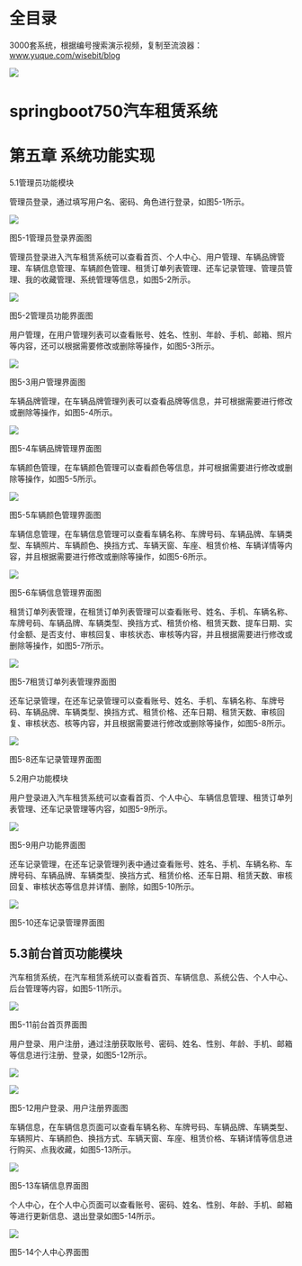 # 全目录

3000套系统，根据编号搜索演示视频，复制至流浪器：www.yuque.com/wisebit/blog


![](https://bitwise.oss-cn-heyuan.aliyuncs.com/2024/11/06/qq_wechat.png)

# springboot750汽车租赁系统

# 第五章 系统功能实现
5.1管理员功能模块

管理员登录，通过填写用户名、密码、角色进行登录，如图5-1所示。

![](/md/blog.007.png)

图5-1管理员登录界面图

管理员登录进入汽车租赁系统可以查看首页、个人中心、用户管理、车辆品牌管理、车辆信息管理、车辆颜色管理、租赁订单列表管理、还车记录管理、管理员管理、我的收藏管理、系统管理等信息，如图5-2所示。

![](/md/blog.008.png)

图5-2管理员功能界面图

用户管理，在用户管理列表可以查看账号、姓名、性别、年龄、手机、邮箱、照片等内容，还可以根据需要修改或删除等操作，如图5-3所示。

![](/md/blog.009.png)

图5-3用户管理界面图

车辆品牌管理，在车辆品牌管理列表可以查看品牌等信息，并可根据需要进行修改或删除等操作，如图5-4所示。

![](/md/blog.010.png)

图5-4车辆品牌管理界面图

车辆颜色管理，在车辆颜色管理可以查看颜色等信息，并可根据需要进行修改或删除等操作，如图5-5所示。

![](/md/blog.011.png)

图5-5车辆颜色管理界面图

车辆信息管理，在车辆信息管理可以查看车辆名称、车牌号码、车辆品牌、车辆类型、车辆照片、车辆颜色、换挡方式、车辆天窗、车座、租赁价格、车辆详情等内容，并且根据需要进行修改或删除等操作，如图5-6所示。

![](/md/blog.012.png)

图5-6车辆信息管理界面图

租赁订单列表管理，在租赁订单列表管理可以查看账号、姓名、手机、车辆名称、车牌号码、车辆品牌、车辆类型、换挡方式、租赁价格、租赁天数、提车日期、实付金额、是否支付、审核回复、审核状态、审核等内容，并且根据需要进行修改或删除等操作，如图5-7所示。

![](/md/blog.013.png)

图5-7租赁订单列表管理界面图

还车记录管理，在还车记录管理可以查看账号、姓名、手机、车辆名称、车牌号码、车辆品牌、车辆类型、换挡方式、租赁价格、还车日期、租赁天数、审核回复、审核状态、核等内容，并且根据需要进行修改或删除等操作，如图5-8所示。

![](/md/blog.014.png)

图5-8还车记录管理界面图



5.2用户功能模块

用户登录进入汽车租赁系统可以查看首页、个人中心、车辆信息管理、租赁订单列表管理、还车记录管理等内容，如图5-9所示。

![](/md/blog.015.png)

图5-9用户功能界面图

还车记录管理，在还车记录管理列表中通过查看账号、姓名、手机、车辆名称、车牌号码、车辆品牌、车辆类型、换挡方式、租赁价格、还车日期、租赁天数、审核回复、审核状态等信息并详情、删除，如图5-10所示。

![](/md/blog.016.png)

图5-10还车记录管理界面图

## 5.3前台首页功能模块
汽车租赁系统，在汽车租赁系统可以查看首页、车辆信息、系统公告、个人中心、后台管理等内容，如图5-11所示。

![](/md/blog.017.png)

图5-11前台首页界面图

用户登录、用户注册，通过注册获取账号、密码、姓名、性别、年龄、手机、邮箱等信息进行注册、登录，如图5-12所示。

![](/md/blog.018.png)

![](/md/blog.019.png)


图5-12用户登录、用户注册界面图

车辆信息，在车辆信息页面可以查看车辆名称、车牌号码、车辆品牌、车辆类型、车辆照片、车辆颜色、换挡方式、车辆天窗、车座、租赁价格、车辆详情等信息进行购买、点我收藏，如图5-13所示。 

![](/md/blog.020.png)

图5-13车辆信息界面图

个人中心，在个人中心页面可以查看账号、密码、姓名、性别、年龄、手机、邮箱等进行更新信息、退出登录如图5-14所示。

![](/md/blog.021.png)

图5-14个人中心界面图

